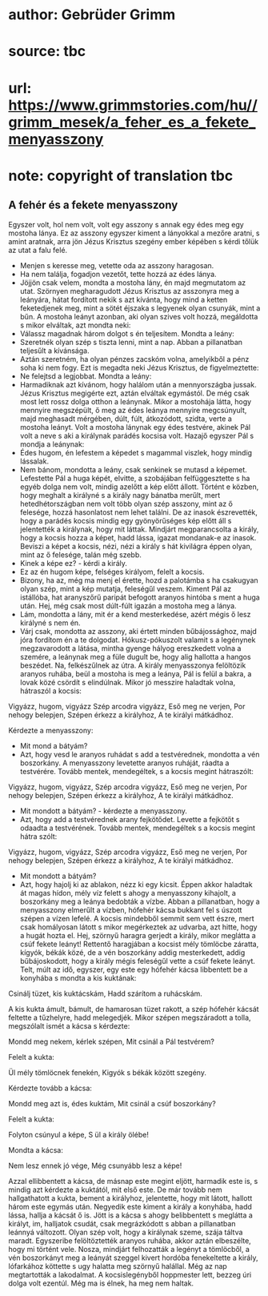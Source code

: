 # author: Gebrüder Grimm
# source: tbc
# url: https://www.grimmstories.com/hu//grimm_mesek/a_feher_es_a_fekete_menyasszony
# note: copyright of translation tbc

## A fehér és a fekete menyasszony 

Egyszer volt, hol nem volt, volt egy asszony s annak egy édes meg egy
mostoha lánya. Ez az asszony egyszer kiment a lányokkal a mezőre aratni,
s amint aratnak, arra jön Jézus Krisztus szegény ember képében s kérdi
tőlük az utat a falu felé.
- Menjen s keresse meg, vetette oda az asszony haragosan.
- Ha nem találja, fogadjon vezetőt, tette hozzá az édes lánya.
- Jöjjön csak velem, mondta a mostoha lány, én majd megmutatom az utat.
Szörnyen megharagudott Jézus Krisztus az asszonyra meg a leányára, hátat
fordított nekik s azt kívánta, hogy mind a ketten feketedjenek meg, mint
a sötét éjszaka s legyenek olyan csunyák, mint a bűn. A mostoha leányt
azonban, aki olyan szives volt hozzá, megáldotta s mikor elváltak, azt
mondta neki:
- Válassz magadnak három dolgot s én teljesítem.
Mondta a leány:
- Szeretnék olyan szép s tiszta lenni, mint a nap.
Abban a pillanatban teljesűlt a kívánsága.
- Aztán szeretném, ha olyan pénzes zacskóm volna, amelyikből a pénz soha
ki nem fogy.
Ezt is megadta neki Jézus Krisztus, de figyelmeztette:
- Ne felejtsd a legjobbat.
Mondta a leány:
- Harmadiknak azt kívánom, hogy halálom után a mennyországba jussak.
Jézus Krisztus megigérte ezt, aztán elváltak egymástól.
De még csak most lett rossz dolga otthon a leánynak. Mikor a mostohája
látta, hogy mennyire megszépült, ő meg az édes leánya mennyire
megcsúnyult, majd meghasadt mérgében, dúlt, fúlt, átkozódott, szidta,
verte a mostoha leányt.
Volt a mostoha lánynak egy édes testvére, akinek Pál volt a neve s aki a
királynak parádés kocsisa volt. Hazajő egyszer Pál s mondja a leánynak:
- Édes hugom, én lefestem a képedet s magammal viszlek, hogy mindig
lássalak.
- Nem bánom, mondotta a leány, csak senkinek se mutasd a képemet.
Lefestette Pál a huga képét, elvitte, a szobájában felfüggesztette s ha
egyéb dolga nem volt, mindig azelőtt a kép előtt állott.
Történt e közben, hogy meghalt a királyné s a király nagy bánatba
merűlt, mert hetedhétországban nem volt több olyan szép asszony, mint az
ő felesége, hozzá hasonlatost nem lehet találni. De az inasok
észrevették, hogy a parádés kocsis mindig egy gyönyörűséges kép előtt
áll s jelentették a királynak, hogy mit láttak. Mindjárt megparancsolta
a király, hogy a kocsis hozza a képet, hadd lássa, igazat mondanak-e az
inasok. Beviszi a képet a kocsis, nézi, nézi a király s hát kivilágra
éppen olyan, mint az ő felesége, talán még szebb.
- Kinek a képe ez? - kérdi a király.
- Ez az én hugom képe, felséges királyom, felelt a kocsis.
- Bizony, ha az, még ma menj el érette, hozd a palotámba s ha csakugyan
olyan szép, mint a kép mutatja, feleségűl veszem.
Kiment Pál az istállóba, hat aranyszőrű paripát befogott aranyos hintóba
s ment a huga után.
Hej, még csak most dúlt-fúlt igazán a mostoha meg a lánya.
- Lám, mondotta a lány, mit ér a kend mesterkedése, azért mégis ő lesz
királyné s nem én.
- Várj csak, mondotta az asszony, aki értett minden bűbájossághoz, majd
jóra fordítom én a te dolgodat.
Hókusz-pókuszolt valamit s a legénynek megzavarodott a látása, mintha
gyenge hályog ereszkedett volna a szemére, a leánynak meg a füle dugult
be, hogy alig hallotta a hangos beszédet.
Na, felkészűlnek az útra. A király menyasszonya felöltözik aranyos
ruhába, beül a mostoha is meg a leánya, Pál is felül a bakra, a lovak
közé csördít s elindúlnak. Mikor jó messzire haladtak volna, hátraszól a
kocsis:

Vigyázz, hugom, vigyázz
Szép arcodra vigyázz,
Eső meg ne verjen,
Por nehogy belepjen,
Szépen érkezz a királyhoz,
A te királyi mátkádhoz.

Kérdezte a menyasszony:
- Mit mond a bátyám?
- Azt, hogy vesd le aranyos ruhádat s add a testvérednek, mondotta a vén
boszorkány.
A menyasszony levetette aranyos ruháját, ráadta a testvérére.
Tovább mentek, mendegéltek, s a kocsis megint hátraszólt:

Vigyázz, hugom, vigyázz,
Szép arcodra vigyázz,
Eső meg ne verjen,
Por nehogy belepjen,
Szépen érkezz a királyhoz,
A te királyi mátkádhoz.

- Mit mondott a bátyám? - kérdezte a menyasszony.
- Azt, hogy add a testvérednek arany fejkötődet.
Levette a fejkötőt s odaadta a testvérének.
Tovább mentek, mendegéltek s a kocsis megint hátra szólt:

Vigyázz, hugom, vigyázz,
Szép arcodra vigyázz,
Eső meg ne verjen,
Por nehogy belepjen,
Szépen érkezz a királyhoz,
A te királyi mátkádhoz.

- Mit mondott a bátyám?
- Azt, hogy hajolj ki az ablakon, nézz ki egy kicsit.
Éppen akkor haladtak át magas hídon, mély víz felett s ahogy a
menyasszony kihajolt, a boszorkány meg a leánya bedobták a vízbe. Abban
a pillanatban, hogy a menyasszony elmerűlt a vízben, hófehér kácsa
bukkant fel s úszott szépen a vízen lefelé.
A kocsis mindebből semmit sem vett észre, mert csak homályosan látott s
mikor megérkeztek az udvarba, azt hitte, hogy a hugát hozta el.
Hej, szörnyű haragra gerjedt a király, mikor meglátta a csúf fekete
leányt! Rettentő haragjában a kocsist mély tömlöcbe záratta, kígyók,
békák közé, de a vén boszorkány addig mesterkedett, addig bűbájoskodott,
hogy a király mégis feleségűl vette a csúf fekete leányt.
Telt, múlt az idő, egyszer, egy este egy hófehér kácsa libbentett be a
konyhába s mondta a kis kuktának:

Csinálj tüzet, kis kuktácskám,
Hadd szárítom a ruhácskám.

A kis kukta ámult, bámult, de hamarosan tüzet rakott, a szép hófehér
kácsát feltette a tűzhelyre, hadd melegedjék. Mikor szépen megszáradott
a tolla, megszólalt ismét a kácsa s kérdezte:

Mondd meg nekem, kérlek szépen,
Mit csinál a Pál testvérem?

Felelt a kukta:

Ül mély tömlöcnek fenekén,
Kigyók s békák között szegény.

Kérdezte tovább a kácsa:

Mondd meg azt is, édes kuktám,
Mit csinál a csúf boszorkány?

Felelt a kukta:

Folyton csúnyul a képe,
S ül a király ölébe!

Mondta a kácsa:

Nem lesz ennek jó vége,
Még csunyább lesz a képe!

Azzal ellibbentett a kácsa, de másnap este megint eljött, harmadik este
is, s mindig azt kérdezte a kuktától, mit első este. De már tovább nem
hallgathatott a kukta, bement a királyhoz, jelentette, hogy mit látott,
hallott három este egymás után. Negyedik este kiment a király a
konyhába, hadd lássa, hallja a kácsát ő is. Jött is a kácsa s ahogy
belibbentett s meglátta a királyt, im, halljatok csudát, csak
megrázkódott s abban a pillanatban leánnyá változott. Olyan szép volt,
hogy a királynak szeme, szája táltva maradt. Egyszeribe felöltöztették
aranyos ruhába, akkor aztán elbeszélte, hogy mi történt vele. Nosza,
mindjárt felhozatták a legényt a tömlöcből, a vén boszorkányt meg a
leányát szeggel kivert hordóba fenekeltette a király, lófarkához
köttette s ugy halatta meg szörnyű halállal. Még az nap megtartották a
lakodalmat. A kocsislegényből hoppmester lett, bezzeg úri dolga volt
ezentúl. Még ma is élnek, ha meg nem haltak.
